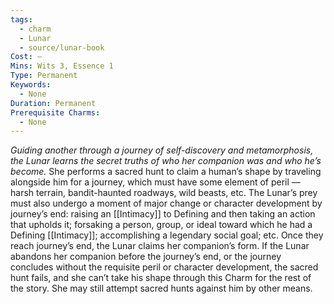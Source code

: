 ```yaml
---
tags:
  - charm
  - Lunar
  - source/lunar-book
Cost: —
Mins: Wits 3, Essence 1
Type: Permanent
Keywords:
  - None
Duration: Permanent
Prerequisite Charms:
  - None
---
```

*Guiding another through a journey of self-discovery and metamorphosis, the Lunar learns the secret truths of who her companion was and who he’s become.*
She performs a sacred hunt to claim a human’s shape by traveling alongside him for a journey, which must have some element of peril — harsh terrain, bandit-haunted roadways, wild beasts, etc. The Lunar’s prey must also undergo a moment of major change or character development by journey’s end: raising an [[Intimacy]] to Defining and then taking an action that upholds it; forsaking a person, group, or ideal toward which he had a Defining [[Intimacy]]; accomplishing a legendary social goal; etc. Once they reach journey’s end, the Lunar claims her companion’s form. If the Lunar abandons her companion before the journey’s end, or the journey concludes without the requisite peril or character development, the sacred hunt fails, and she can’t take his shape through this Charm for the rest of the story. She may still attempt sacred hunts against him by other means. 